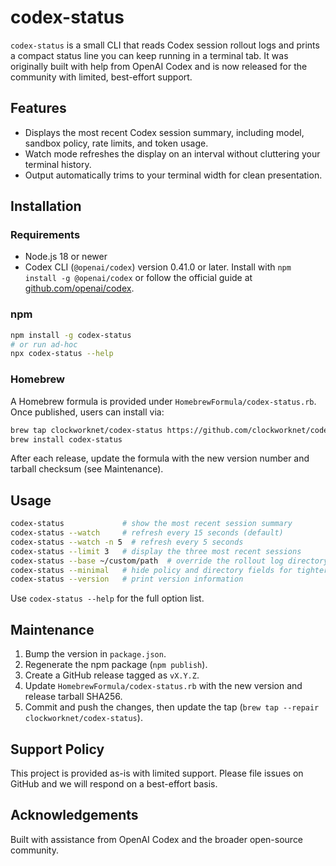 # codex-status

`codex-status` is a small CLI that reads Codex session rollout logs and prints a compact status line you can keep running in a terminal tab. It was originally built with help from OpenAI Codex and is now released for the community with limited, best-effort support.

## Features
- Displays the most recent Codex session summary, including model, sandbox policy, rate limits, and token usage.
- Watch mode refreshes the display on an interval without cluttering your terminal history.
- Output automatically trims to your terminal width for clean presentation.

## Installation

### Requirements
- Node.js 18 or newer
- Codex CLI (`@openai/codex`) version 0.41.0 or later. Install with `npm install -g @openai/codex` or follow the official guide at [github.com/openai/codex](https://github.com/openai/codex).

### npm
```bash
npm install -g codex-status
# or run ad-hoc
npx codex-status --help
```

### Homebrew
A Homebrew formula is provided under `HomebrewFormula/codex-status.rb`. Once published, users can install via:
```bash
brew tap clockworknet/codex-status https://github.com/clockworknet/codex-status
brew install codex-status
```
After each release, update the formula with the new version number and tarball checksum (see Maintenance).

## Usage
```bash
codex-status             # show the most recent session summary
codex-status --watch     # refresh every 15 seconds (default)
codex-status --watch -n 5  # refresh every 5 seconds
codex-status --limit 3   # display the three most recent sessions
codex-status --base ~/custom/path  # override the rollout log directory
codex-status --minimal   # hide policy and directory fields for tighter output
codex-status --version   # print version information
```
Use `codex-status --help` for the full option list.

## Maintenance
1. Bump the version in `package.json`.
2. Regenerate the npm package (`npm publish`).
3. Create a GitHub release tagged as `vX.Y.Z`.
4. Update `HomebrewFormula/codex-status.rb` with the new version and release tarball SHA256.
5. Commit and push the changes, then update the tap (`brew tap --repair clockworknet/codex-status`).

## Support Policy
This project is provided as-is with limited support. Please file issues on GitHub and we will respond on a best-effort basis.

## Acknowledgements
Built with assistance from OpenAI Codex and the broader open-source community.
